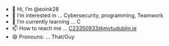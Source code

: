 - 👋 Hi, I’m @eoink28
- 👀 I’m interested in ... Cybersecurity, programming, Teamwork
- 🌱 I’m currently learning ... C 
- 📫 How to reach me ... C23350933@mytudublin.ie
- 😄 Pronouns: ... That/Guy

<!---
eoink28/eoink28 is a ✨ special ✨ repository because its `README.md` (this file) appears on your GitHub profile.
You can click the Preview link to take a look at your changes.
--->
